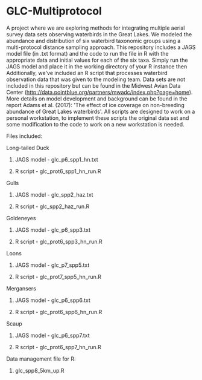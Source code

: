 # GLC-Multiprotocol
A project where we are exploring methods for integrating multiple aerial survey data sets observing waterbirds in the Great Lakes. We modeled the abundance and distribution of six waterbird taxonomic groups using a multi-protocol distance sampling approach. This repository includes a JAGS model file (in .txt format) and the code to run the file in R with the appropriate data and initial values for each of the six taxa. Simply run the JAGS model and place it in the working directory of your R instance then Additionally, we've included an R script that processes waterbird observation data that was given to the modeling team. Data sets are not included in this repository but can be found in the Midwest Avian Data Center (http://data.pointblue.org/partners/mwadc/index.php?page=home). More details on model development and background can be found in the report Adams et al. (2017): 'The effect of ice coverage on non-breeding abundance of Great Lakes waterbirds'. All scripts are designed to work on a personal workstation, to implement these scripts the original data set and some modification to the code to work on a new workstation is needed.

Files included:

Long-tailed Duck

1. JAGS model - glc_p6_spp1_hn.txt

2. R script - glc_prot6_spp1_hn_run.R

Gulls

1. JAGS model - glc_spp2_haz.txt

2. R script - glc_spp2_haz_run.R

Goldeneyes

1. JAGS model - glc_p6_spp3.txt

2. R script - glc_prot6_spp3_hn_run.R

Loons

1. JAGS model - glc_p7_spp5.txt

2. R script - glc_prot7_spp5_hn_run.R

Mergansers

1. JAGS model - glc_p6_spp6.txt

2. R script - glc_prot6_spp6_hn_run.R

Scaup

1. JAGS model - glc_p6_spp7.txt

2. R script - glc_prot6_spp7_hn_run.R

Data management file for R:

1. glc_spp8_5km_up.R

